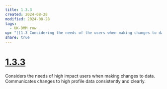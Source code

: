 ```yaml
---
title: 1.3.3
created: 2024-08-28
modified: 2024-08-28
tags:
  - UK-DMM_row
up: "[[1.3 Considering the needs of the users when making changes to data]]"
share: true
---
```

# [1.3.3](1.3.3.md)

Considers the needs of high impact users when making changes to data. Communicates changes to high profile data consistently and clearly.
